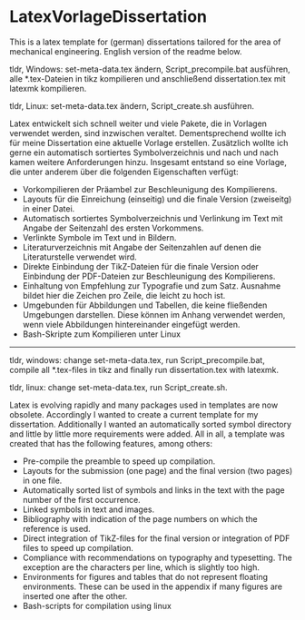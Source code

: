 # LatexVorlageDissertation

This is a latex template for (german) dissertations tailored for the area of mechanical engineering.
English version of the readme below.

tldr, Windows: set-meta-data.tex ändern, Script_precompile.bat ausführen, alle *.tex-Dateien in tikz kompilieren und anschließend dissertation.tex mit latexmk kompilieren.

tldr, Linux: set-meta-data.tex ändern, Script_create.sh ausführen.

Latex entwickelt sich schnell weiter und viele Pakete, die in Vorlagen verwendet werden, sind inzwischen veraltet. Dementsprechend wollte ich für meine Dissertation eine aktuelle Vorlage erstellen. Zusätzlich wollte ich gerne ein automatisch sortiertes Symbolverzeichnis und nach und nach kamen weitere Anforderungen hinzu. Insgesamt entstand so eine Vorlage, die unter anderem über die folgenden Eigenschaften verfügt:

* Vorkompilieren der Präambel zur Beschleunigung des Kompilierens.
* Layouts für die Einreichung (einseitig) und die finale Version (zweiseitg) in einer Datei.
* Automatisch sortiertes Symbolverzeichnis und Verlinkung im Text mit Angabe der Seitenzahl des ersten Vorkommens.
* Verlinkte Symbole im Text und in Bildern.
* Literaturverzeichnis mit Angabe der Seitenzahlen auf denen die Literaturstelle verwendet wird.
* Direkte Einbindung der TikZ-Dateien für die finale Version oder Einbindung der PDF-Dateien zur Beschleunigung des Kompilierens.
* Einhaltung von Empfehlung zur Typografie und zum Satz. Ausnahme bildet hier die Zeichen pro Zeile, die leicht zu hoch ist.
* Umgebunden für Abbildungen und Tabellen, die keine fließenden Umgebungen darstellen. Diese können im Anhang verwendet werden, wenn viele Abbildungen hintereinander eingefügt werden.
* Bash-Skripte zum Kompilieren unter Linux

----

tldr, windows: change set-meta-data.tex, run Script_precompile.bat, compile all *.tex-files in tikz and finally run dissertation.tex with latexmk.

tldr, linux: change set-meta-data.tex, run Script_create.sh.

Latex is evolving rapidly and many packages used in templates are now obsolete. Accordingly I wanted to create a current template for my dissertation. Additionally I wanted an automatically sorted symbol directory and little by little more requirements were added. All in all, a template was created that has the following features, among others:

* Pre-compile the preamble to speed up compilation.
* Layouts for the submission (one page) and the final version (two pages) in one file.
* Automatically sorted list of symbols and links in the text with the page number of the first occurrence.
* Linked symbols in text and images.
* Bibliography with indication of the page numbers on which the reference is used.
* Direct integration of TikZ-files for the final version or integration of PDF files to speed up compilation.
* Compliance with recommendations on typography and typesetting. The exception are the characters per line, which is slightly too high.
* Environments for figures and tables that do not represent floating environments. These can be used in the appendix if many figures are inserted one after the other.
* Bash-scripts for compilation using linux
